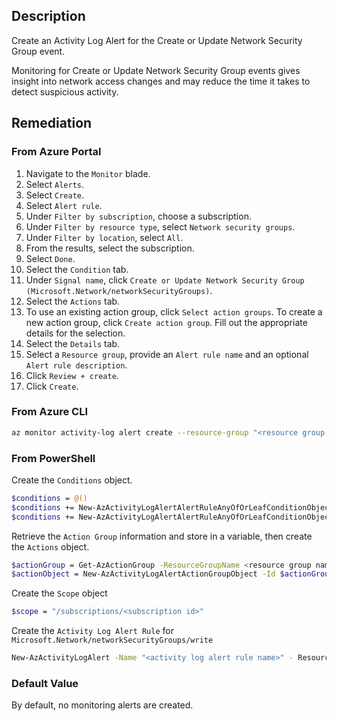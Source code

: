 ## Description

Create an Activity Log Alert for the Create or Update Network Security Group event.

Monitoring for Create or Update Network Security Group events gives insight into network access changes and may reduce the time it takes to detect suspicious activity.

## Remediation

### From Azure Portal

1. Navigate to the `Monitor` blade.
2. Select `Alerts`.
3. Select `Create`.
4. Select `Alert rule`.
5. Under `Filter by subscription`, choose a subscription.
6. Under `Filter by resource type`, select `Network security groups`.
7. Under `Filter by location`, select `All`.
8. From the results, select the subscription.
9. Select `Done`.
10. Select the `Condition` tab.
11. Under `Signal name`, click `Create or Update Network Security Group (Microsoft.Network/networkSecurityGroups)`.
12. Select the `Actions` tab.
13. To use an existing action group, click `Select action groups`. To create a new action group, click `Create action group`. Fill out the appropriate details for the selection.
14. Select the `Details` tab.
15. Select a `Resource group`, provide an `Alert rule name` and an optional `Alert rule description`.
16. Click `Review + create`.
17. Click `Create`.

### From Azure CLI

```bash
az monitor activity-log alert create --resource-group "<resource group name>" --condition category=Administrative and operationName=Microsoft.Network/networkSecurityGroups/write and level=verbose --scope "/subscriptions/<subscription ID>" --name "<activity log rule name>" --subscription <subscription id> --action-group <action group ID> --location global
```

### From PowerShell

Create the `Conditions` object.

```bash
$conditions = @()
$conditions += New-AzActivityLogAlertAlertRuleAnyOfOrLeafConditionObject - Equal Administrative -Field category
$conditions += New-AzActivityLogAlertAlertRuleAnyOfOrLeafConditionObject - Equal Microsoft.Network/networkSecurityGroups/write -Field operationName $conditions += New-AzActivityLogAlertAlertRuleAnyOfOrLeafConditionObject - Equal Verbose -Field level
```

Retrieve the `Action Group` information and store in a variable, then create the `Actions` object.

```bash
$actionGroup = Get-AzActionGroup -ResourceGroupName <resource group name> - Name <action group name>
$actionObject = New-AzActivityLogAlertActionGroupObject -Id $actionGroup.Id
```

Create the `Scope` object

```bash
$scope = "/subscriptions/<subscription id>"
```

Create the `Activity Log Alert Rule` for `Microsoft.Network/networkSecurityGroups/write`

```bash
New-AzActivityLogAlert -Name "<activity log alert rule name>" - ResourceGroupName "<resource group name>" -Condition $conditions -Scope $scope -Location global -Action $actionObject -Subscription <subscription ID> -Enabled $true
```

### Default Value

By default, no monitoring alerts are created.

